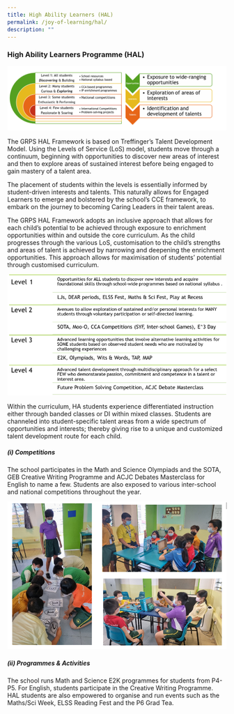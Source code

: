 ```yaml
---
title: High Ability Learners (HAL)
permalink: /joy-of-learning/hal/
description: ""
---
```

### **High Ability Learners Programme (HAL)**

![](/images/Joy%20of%20Learning/HAL/hal_2023.png)

The GRPS HAL Framework is based on Treffinger’s Talent Development Model. Using the Levels of Service (LoS) model, students move through a continuum, beginning with opportunities to discover new areas of interest and then to explore areas of sustained interest before being engaged to gain mastery of a talent area.

The placement of students within the levels is essentially informed by student-driven interests and talents. This naturally allows for Engaged Learners to emerge and bolstered by the school’s CCE framework, to embark on the journey to becoming Caring Leaders in their talent areas.

The GRPS HAL Framework adopts an inclusive approach that allows for each child’s potential to be achieved through exposure to enrichment opportunities within and outside the core curriculum. As the child progresses through the various LoS, customisation to the child’s strengths and areas of talent is achieved by narrowing and deepening the enrichment opportunities. This approach allows for maximisation of students’ potential through customised curriculum.

![](/images/Joy%20of%20Learning/HAL/hal_2023_a.png)

Within the curriculum, HA students experience differentiated instruction either through banded classes or DI within mixed classes. Students are channeled into student-specific talent areas from a wide spectrum of opportunities and interests; thereby giving rise to a unique and customized talent development route for each child.

##### **(i)** **Competitions**

The school participates in the Math and Science Olympiads and the SOTA, GEB Creative Writing Programme and ACJC Debates Masterclass for English to name a few. Students are also exposed to various inter-school and national competitions throughout the year.

![](/images/Joy%20of%20Learning/HAL/hal_2023_b.png)

##### **(ii)** **Programmes & Activities**

The school runs Math and Science E2K programmes for students from P4-P5. For English, students participate in the Creative Writing Programme. HAL students are also empowered to organise and run events such as the Maths/Sci Week, ELSS Reading Fest and the P6 Grad Tea.